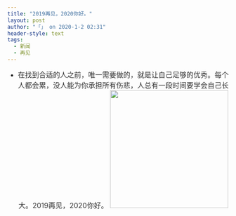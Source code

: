 ```yaml
---
title: "2019再见，2020你好。"
layout: post
author: "「」 on 2020-1-2 02:31"
header-style: text
tags:
  - 新闻
  - 再见
---
```


<head></head>
<body>
 <div align="right"> 
  <ul type="1" class="litype_1"> 
   <li><font color="#333333"><font face="&amp;quot;"><font style="font-size:16px"> 
       <div align="center">
         在找到合适的人之前，唯一需要做的，就是让自己足够的优秀。每个人都会累，没人能为你承担所有伤悲，人总有一段时间要学会自己长大。2019再见，2020你好。 
        <ignore_js_op> 
         <img aid="1324434" src="https://bbs.boniu123.cc/data/attachment/forum/202001/01/073559nyfdx01y10fypoep.png" zoomfile="data/attachment/forum/202001/01/073559nyfdx01y10fypoep.png" file="data/attachment/forum/202001/01/073559nyfdx01y10fypoep.png" width="269" inpost="1"> 
         <div class="tip tip_4 aimg_tip" id="aimg_1324434_menu" style="position: absolute; display: none" disautofocus="true"> 
          <div class="xs0"> 
           <p><strong>image_2019_12_31T23_35_16_548Z.png</strong> <em class="xg1">(251.93 KB, 下载次数: 0)</em></p> 
           <p> <a href="forum.php?mod=attachment&amp;aid=MTMyNDQzNHxmMzBkN2FkYXwxNTc3OTU2NjQzfDB8NTQ0OTI0&amp;nothumb=yes" target="_blank">下载附件</a> &nbsp;<a href="javascript:;" onclick="showWindow(this.id, this.getAttribute('url'), 'get', 0);" id="savephoto_1324434" url="home.php?mod=spacecp&amp;ac=album&amp;op=saveforumphoto&amp;aid=1324434&amp;handlekey=savephoto_1324434">保存到相册</a> </p> 
           <p>2019再见，2020你好。</p> 
           <p class="xg1 y"><span title="2020-1-1 07:35">昨天&nbsp;07:35</span> 上传</p> 
          </div> 
          <div class="tip_horn"></div> 
         </div> 
        </ignore_js_op> 
       </div><br> </font></font></font><br> </li> 
  </ul> 
 </div>
 <br> 
 <br>
</body>


